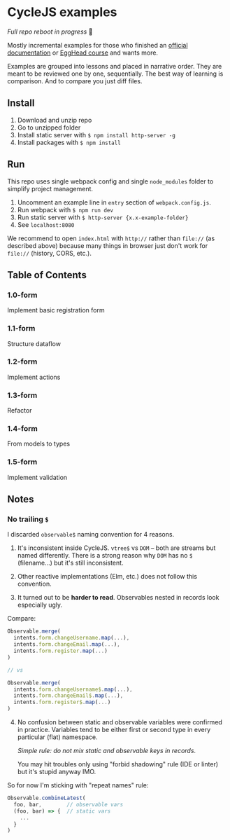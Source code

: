 # CycleJS examples

*Full repo reboot in progress* :turtle:

Mostly incremental examples for those who finished an [official documentation](http://cycle.js.org/getting-started.html)
or [EggHead course](https://egghead.io/lessons/rxjs-overview-of-cycle-js) and wants more.

Examples are grouped into lessons and placed in narrative order.
They are meant to be reviewed one by one, sequentially.
The best way of learning is comparison. And to compare you just diff files.

## Install

1. Download and unzip repo
2. Go to unzipped folder
3. Install static server with `$ npm install http-server -g`
4. Install packages with `$ npm install`

## Run

This repo uses single webpack config and single `node_modules` folder to simplify project management.

1. Uncomment an example line in `entry` section of `webpack.config.js`.
2. Run webpack with `$ npm run dev`
3. Run static server with `$ http-server {x.x-example-folder}`
4. See `localhost:8080`

We recommend to open `index.html` with `http://` rather than `file://` (as described above) because
many things in browser just don't work for `file://` (history, CORS, etc.).

## Table of Contents

### 1.0-form

Implement basic registration form

### 1.1-form

Structure dataflow

### 1.2-form

Implement actions

### 1.3-form

Refactor

### 1.4-form

From models to types

### 1.5-form

Implement validation

## Notes

### No trailing `$`

I discarded `observable$` naming convention for 4 reasons.

1. It's inconsistent inside CycleJS. `vtree$` vs `DOM` – both are streams but named differently.
   There is a strong reason why `DOM` has no `$` (filename...) but it's still inconsistent.

2. Other reactive implementations (Elm, etc.) does not follow this convention.

3. It turned out to be **harder to read**. Observables nested in records look especially ugly.

  Compare:

  ```js
  Observable.merge(
    intents.form.changeUsername.map(...),
    intents.form.changeEmail.map(...),
    intents.form.register.map(...)
  )

  // vs

  Observable.merge(
    intents.form.changeUsername$.map(...),
    intents.form.changeEmail$.map(...),
    intents.form.register$.map(...)
  )
  ```

4. No confusion between static and observable variables were confirmed in practice.
   Variables tend to be either first or second type in every particular (flat) namespace.

   *Simple rule: do not mix static and observable keys in records*.

   You may hit troubles only using "forbid shadowing" rule (IDE or linter)
   but it's stupid anyway IMO.

 So for now I'm sticking with "repeat names" rule:

```js
Observable.combineLatest(
  foo, bar,        // observable vars
  (foo, bar) => {  // static vars
    ...
  }
)
 ```

